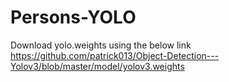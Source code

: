 # Persons-YOLO

Download yolo.weights using the below link
https://github.com/patrick013/Object-Detection---Yolov3/blob/master/model/yolov3.weights
